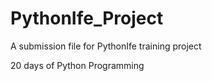 # PythonIfe_Project
A submission file for PythonIfe training project

20 days of Python Programming
